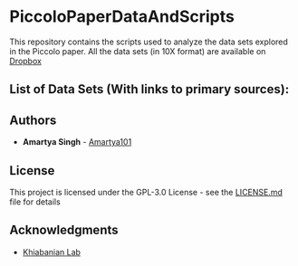 # PiccoloPaperDataAndScripts

This repository contains the scripts used to analyze the data sets explored in the Piccolo paper. All the data sets (in 10X format) are available on [Dropbox](https://www.dropbox.com/sh/9vr7hn4g6sndgr2/AAAWj5IU5aqgzoYREIaIl4HYa?dl=0)

## List of Data Sets (With links to primary sources):


## Authors

* **Amartya Singh** - [Amartya101](https://github.com/Amartya101/)

## License

This project is licensed under the GPL-3.0 License - see the [LICENSE.md](LICENSE.md) file for details

## Acknowledgments
* [Khiabanian Lab](https://khiabanian-lab.org)
